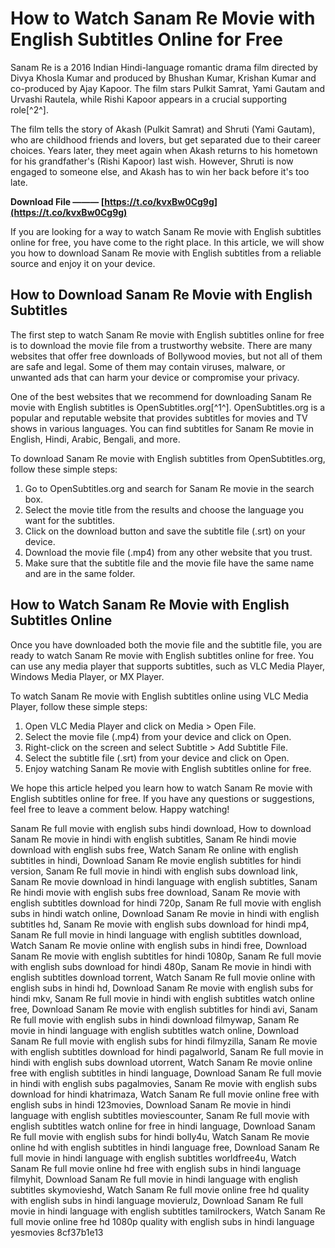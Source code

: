 # How to Watch Sanam Re Movie with English Subtitles Online for Free
 
Sanam Re is a 2016 Indian Hindi-language romantic drama film directed by Divya Khosla Kumar and produced by Bhushan Kumar, Krishan Kumar and co-produced by Ajay Kapoor. The film stars Pulkit Samrat, Yami Gautam and Urvashi Rautela, while Rishi Kapoor appears in a crucial supporting role[^2^].
 
The film tells the story of Akash (Pulkit Samrat) and Shruti (Yami Gautam), who are childhood friends and lovers, but get separated due to their career choices. Years later, they meet again when Akash returns to his hometown for his grandfather's (Rishi Kapoor) last wish. However, Shruti is now engaged to someone else, and Akash has to win her back before it's too late.
 
**Download File ——— [https://t.co/kvxBw0Cg9g](https://t.co/kvxBw0Cg9g)**


 
If you are looking for a way to watch Sanam Re movie with English subtitles online for free, you have come to the right place. In this article, we will show you how to download Sanam Re movie with English subtitles from a reliable source and enjoy it on your device.
 
## How to Download Sanam Re Movie with English Subtitles
 
The first step to watch Sanam Re movie with English subtitles online for free is to download the movie file from a trustworthy website. There are many websites that offer free downloads of Bollywood movies, but not all of them are safe and legal. Some of them may contain viruses, malware, or unwanted ads that can harm your device or compromise your privacy.
 
One of the best websites that we recommend for downloading Sanam Re movie with English subtitles is OpenSubtitles.org[^1^]. OpenSubtitles.org is a popular and reputable website that provides subtitles for movies and TV shows in various languages. You can find subtitles for Sanam Re movie in English, Hindi, Arabic, Bengali, and more.
 
To download Sanam Re movie with English subtitles from OpenSubtitles.org, follow these simple steps:
 
1. Go to OpenSubtitles.org and search for Sanam Re movie in the search box.
2. Select the movie title from the results and choose the language you want for the subtitles.
3. Click on the download button and save the subtitle file (.srt) on your device.
4. Download the movie file (.mp4) from any other website that you trust.
5. Make sure that the subtitle file and the movie file have the same name and are in the same folder.

## How to Watch Sanam Re Movie with English Subtitles Online
 
Once you have downloaded both the movie file and the subtitle file, you are ready to watch Sanam Re movie with English subtitles online for free. You can use any media player that supports subtitles, such as VLC Media Player, Windows Media Player, or MX Player.
 
To watch Sanam Re movie with English subtitles online using VLC Media Player, follow these simple steps:

1. Open VLC Media Player and click on Media > Open File.
2. Select the movie file (.mp4) from your device and click on Open.
3. Right-click on the screen and select Subtitle > Add Subtitle File.
4. Select the subtitle file (.srt) from your device and click on Open.
5. Enjoy watching Sanam Re movie with English subtitles online for free.

We hope this article helped you learn how to watch Sanam Re movie with English subtitles online for free. If you have any questions or suggestions, feel free to leave a comment below. Happy watching!
 
Sanam Re full movie with english subs hindi download,  How to download Sanam Re movie in hindi with english subtitles,  Sanam Re hindi movie download with english subs free,  Watch Sanam Re online with english subtitles in hindi,  Download Sanam Re movie english subtitles for hindi version,  Sanam Re full movie in hindi with english subs download link,  Sanam Re movie download in hindi language with english subtitles,  Sanam Re hindi movie with english subs free download,  Sanam Re movie with english subtitles download for hindi 720p,  Sanam Re full movie with english subs in hindi watch online,  Download Sanam Re movie in hindi with english subtitles hd,  Sanam Re movie with english subs download for hindi mp4,  Sanam Re full movie in hindi language with english subtitles download,  Watch Sanam Re movie online with english subs in hindi free,  Download Sanam Re movie with english subtitles for hindi 1080p,  Sanam Re full movie with english subs download for hindi 480p,  Sanam Re movie in hindi with english subtitles download torrent,  Watch Sanam Re full movie online with english subs in hindi hd,  Download Sanam Re movie with english subs for hindi mkv,  Sanam Re full movie in hindi with english subtitles watch online free,  Download Sanam Re movie with english subtitles for hindi avi,  Sanam Re full movie with english subs in hindi download filmywap,  Sanam Re movie in hindi language with english subtitles watch online,  Download Sanam Re full movie with english subs for hindi filmyzilla,  Sanam Re movie with english subtitles download for hindi pagalworld,  Sanam Re full movie in hindi with english subs download utorrent,  Watch Sanam Re movie online free with english subtitles in hindi language,  Download Sanam Re full movie in hindi with english subs pagalmovies,  Sanam Re movie with english subs download for hindi khatrimaza,  Watch Sanam Re full movie online free with english subs in hindi 123movies,  Download Sanam Re movie in hindi language with english subtitles moviescounter,  Sanam Re full movie with english subtitles watch online for free in hindi language,  Download Sanam Re full movie with english subs for hindi bolly4u,  Watch Sanam Re movie online hd with english subtitles in hindi language free,  Download Sanam Re full movie in hindi language with english subtitles worldfree4u,  Watch Sanam Re full movie online hd free with english subs in hindi language filmyhit,  Download Sanam Re full movie in hindi language with english subtitles skymovieshd,  Watch Sanam Re full movie online free hd quality with english subs in hindi language movierulz,  Download Sanam Re full movie in hindi language with english subtitles tamilrockers,  Watch Sanam Re full movie online free hd 1080p quality with english subs in hindi language yesmovies
 8cf37b1e13
 
